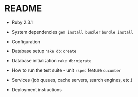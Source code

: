 # README


* Ruby 2.3.1

* System dependencies  ```gem install bundler```  ```bundle install```

* Configuration

* Database setup ```rake db:create ```

* Database initialization ```rake db:migrate ```

* How to run the test suite - unit ```rspec``` feature ```cucumber```

* Services (job queues, cache servers, search engines, etc.)

* Deployment instructions
